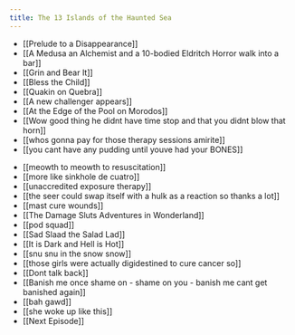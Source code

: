 ```yaml
---
title: The 13 Islands of the Haunted Sea
---
```


- [[Prelude to a Disappearance]]
- [[A Medusa an Alchemist and a 10-bodied Eldritch Horror walk into a bar]]
- [[Grin and Bear It]]
- [[Bless the Child]]
- [[Quakin on Quebra]]
- [[A new challenger appears]]
- [[At the Edge of the Pool on Morodos]]
- [[Wow good thing he didnt have time stop and that you didnt blow that horn]]
- [[whos gonna pay for those therapy sessions amirite]]
- [[you cant have any pudding until youve had your BONES]]
* [[meowth to meowth to resuscitation]]
* [[more like sinkhole de cuatro]]
* [[unaccredited exposure therapy]]
* [[the seer could swap itself with a hulk as a reaction so thanks a lot]]
* [[mast cure wounds]]
* [[The Damage Sluts Adventures in Wonderland]]
* [[pod squad]]
* [[Sad Slaad the Salad Lad]]
* [[It is Dark and Hell is Hot]]
* [[snu snu in the snow snow]]
* [[those girls were actually digidestined to cure cancer so]]
* [[Dont talk back]]
* [[Banish me once shame on - shame on you - banish me cant get banished again]]
* [[bah gawd]]
* [[she woke up like this]]
* [[Next Episode]]